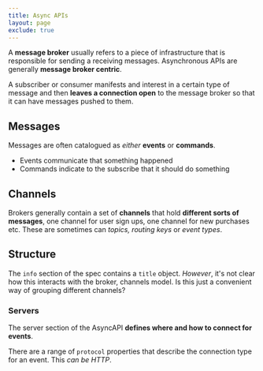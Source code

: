 ```yaml
---
title: Async APIs
layout: page
exclude: true
---
```


A **message broker** usually refers to a piece of infrastructure that is responsible for sending a receiving messages. Asynchronous APIs are generally **message broker centric**.

A subscriber or consumer manifests and interest in a certain type of message and then **leaves a connection open** to the message broker so that it can have messages pushed to them.

## Messages

Messages are often catalogued as *either* **events** or **commands**.

- Events communicate that something happened
- Commands indicate to the subscribe that it should do something

## Channels

Brokers generally contain a set of **channels** that hold **different sorts of messages**, one channel for user sign ups, one channel for new purchases etc. These are sometimes can *topics, routing keys* or *event types*.

## Structure

The `info` section of the spec contains a `title` object. *However*, it's not clear how this interacts with the broker, channels model. Is this just a convenient way of grouping different channels?

### Servers

The server section of the AsyncAPI **defines where and how to connect for events**.

There are a range of `protocol` properties that describe the connection type for an event. This *can be HTTP*.
<!--stackedit_data:
eyJoaXN0b3J5IjpbMTIzNjg2NjYwLC04NjA4MzE5MTksLTk4NT
AxMjI1Nl19
-->